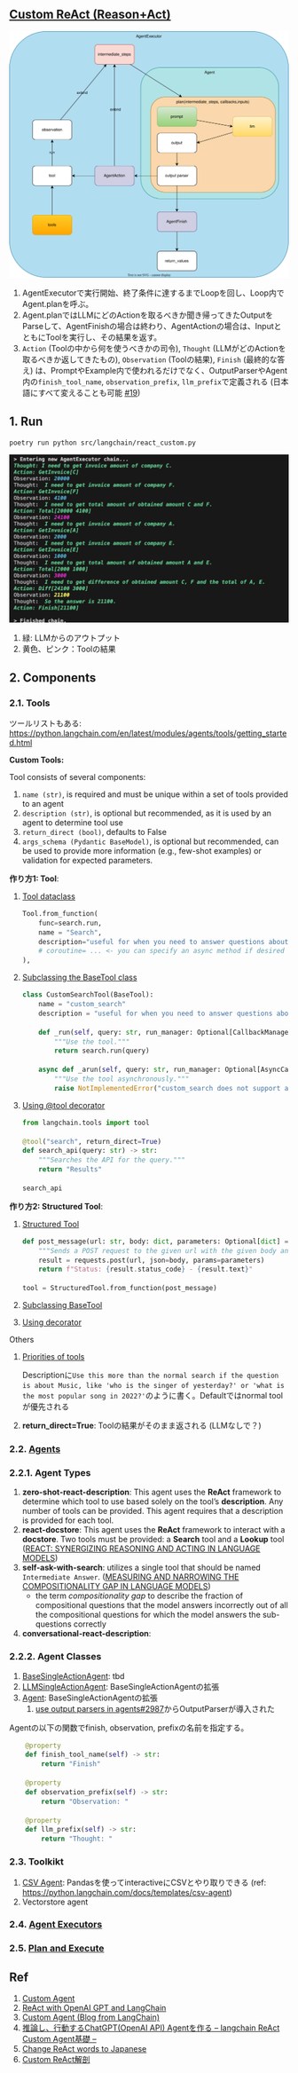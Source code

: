 ## [Custom ReAct (Reason+Act)](https://tsmatz.wordpress.com/2023/03/07/react-with-openai-gpt-and-langchain/)

![](react_custom.drawio.svg)

1. AgentExecutorで実行開始、終了条件に達するまでLoopを回し、Loop内でAgent.planを呼ぶ。
1. Agent.planではLLMにどのActionを取るべきか聞き帰ってきたOutputをParseして、AgentFinishの場合は終わり、AgentActionの場合は、InputとともにToolを実行し、その結果を返す。
1. `Action` (Toolの中から何を使うべきかの司令), `Thought` (LLMがどのActionを取るべきか返してきたもの), `Observation` (Toolの結果), `Finish` (最終的な答え) は、PromptやExample内で使われるだけでなく、OutputParserやAgent内の`finish_tool_name`, `observation_prefix`, `llm_prefix`で定義される (日本語にすべて変えることも可能 [#19](https://github.com/nakamasato/gpt-poc/pull/19))

## 1. Run

```
poetry run python src/langchain/react_custom.py
```

![](react_custom.png)

1. 緑: LLMからのアウトプット
1. 黄色、ピンク：Toolの結果

## 2. Components

### 2.1. Tools

ツールリストもある: https://python.langchain.com/en/latest/modules/agents/tools/getting_started.html

**Custom Tools:**

Tool consists of several components:

1. `name (str)`, is required and must be unique within a set of tools provided to an agent
1. `description (str)`, is optional but recommended, as it is used by an agent to determine tool use
1. `return_direct (bool)`, defaults to False
1. `args_schema (Pydantic BaseModel)`, is optional but recommended, can be used to provide more information (e.g., few-shot examples) or validation for expected parameters.

**作り方1: Tool**:

1. [Tool dataclass](https://python.langchain.com/en/latest/modules/agents/tools/custom_tools.html#tool-dataclass)

    ```py
    Tool.from_function(
        func=search.run,
        name = "Search",
        description="useful for when you need to answer questions about current events"
        # coroutine= ... <- you can specify an async method if desired as well
    ),
    ```

1. [Subclassing the BaseTool class](https://python.langchain.com/en/latest/modules/agents/tools/custom_tools.html#subclassing-the-basetool-class)

    ```py
    class CustomSearchTool(BaseTool):
        name = "custom_search"
        description = "useful for when you need to answer questions about current events"

        def _run(self, query: str, run_manager: Optional[CallbackManagerForToolRun] = None) -> str:
            """Use the tool."""
            return search.run(query)

        async def _arun(self, query: str, run_manager: Optional[AsyncCallbackManagerForToolRun] = None) -> str:
            """Use the tool asynchronously."""
            raise NotImplementedError("custom_search does not support async")
    ````

1. [Using @tool decorator](https://python.langchain.com/en/latest/modules/agents/tools/custom_tools.html#using-the-tool-decorator)

    ```py
    from langchain.tools import tool

    @tool("search", return_direct=True)
    def search_api(query: str) -> str:
        """Searches the API for the query."""
        return "Results"

    search_api
    ```

**作り方2: Structured Tool**:

1. [Structured Tool](https://python.langchain.com/en/latest/modules/agents/tools/custom_tools.html#custom-structured-tools)

    ```py
    def post_message(url: str, body: dict, parameters: Optional[dict] = None) -> str:
        """Sends a POST request to the given url with the given body and parameters."""
        result = requests.post(url, json=body, params=parameters)
        return f"Status: {result.status_code} - {result.text}"

    tool = StructuredTool.from_function(post_message)
    ```

1. [Subclassing BaseTool](https://python.langchain.com/en/latest/modules/agents/tools/custom_tools.html#subclassing-the-basetool)
1. [Using decorator](https://python.langchain.com/en/latest/modules/agents/tools/custom_tools.html#using-the-decorator)


Others

1. [Priorities of tools](https://python.langchain.com/en/latest/modules/agents/tools/custom_tools.html#defining-the-priorities-among-tools)

    Descriptionに`Use this more than the normal search if the question is about Music, like 'who is the singer of yesterday?' or 'what is the most popular song in 2022?'`のように書く。Defaultではnormal toolが優先される
1. **return_direct=True**: Toolの結果がそのまま返される (LLMなしで？)

### 2.2. [Agents](https://python.langchain.com/en/latest/modules/agents/agents.html)

### 2.2.1. Agent Types

1. **zero-shot-react-description**: This agent uses the **ReAct** framework to determine which tool to use based solely on the tool’s **description**. Any number of tools can be provided. This agent requires that a description is provided for each tool.
1. **react-docstore**: This agent uses the **ReAct** framework to interact with a **docstore**. Two tools must be provided: a **Search** tool and a **Lookup** tool ([REACT: SYNERGIZING REASONING AND ACTING IN LANGUAGE MODELS](https://arxiv.org/pdf/2210.03629.pdf))
1. **self-ask-with-search**:  utilizes a single tool that should be named `Intermediate Answer`. ([MEASURING AND NARROWING
THE COMPOSITIONALITY GAP IN LANGUAGE MODELS](https://ofir.io/self-ask.pdf))
    - the term *compositionality gap* to describe the fraction of compositional questions that
the model answers incorrectly out of all the compositional questions for which the model answers the sub-questions correctly
1. **conversational-react-description**:

### 2.2.2. Agent Classes

1. [BaseSingleActionAgent](https://github.com/hwchase17/langchain/blob/1ff7c958b0a84b08c84eebba958b5b3fb0e6e409/langchain/agents/agent.py#L44): tbd
1. [LLMSingleActionAgent](https://github.com/hwchase17/langchain/blob/1ff7c958b0a84b08c84eebba958b5b3fb0e6e409/langchain/agents/agent.py#L306): BaseSingleActionAgentの拡張
1. [Agent](https://github.com/hwchase17/langchain/blob/1ff7c958b0a84b08c84eebba958b5b3fb0e6e409/langchain/agents/agent.py#L378): BaseSingleActionAgentの拡張
    1. [use output parsers in agents#2987](https://github.com/hwchase17/langchain/pull/2987)からOutputParserが導入された

Agentの以下の関数でfinish, observation, prefixの名前を指定する。

```py
    @property
    def finish_tool_name(self) -> str:
        return "Finish"

    @property
    def observation_prefix(self) -> str:
        return "Observation: "

    @property
    def llm_prefix(self) -> str:
        return "Thought: "
```

### 2.3. Toolkikt

1. [CSV Agent](https://python.langchain.com/docs/integrations/toolkits/csv): Pandasを使ってinteractiveにCSVとやり取りできる (ref: https://python.langchain.com/docs/templates/csv-agent)
1. Vectorstore agent

### 2.4. [Agent Executors](https://python.langchain.com/en/latest/modules/agents/agent_executors.html)

### 2.5. [Plan and Execute](https://python.langchain.com/en/latest/modules/agents/plan_and_execute.html)

## Ref

1. [Custom Agent](https://python.langchain.com/en/latest/modules/agents/agents/custom_agent.html)
1. [ReAct with OpenAI GPT and LangChain](https://tsmatz.wordpress.com/2023/03/07/react-with-openai-gpt-and-langchain/)
1. [Custom Agent (Blog from LangChain)](https://blog.langchain.dev/custom-agents/)
1. [推論し、行動するChatGPT(OpenAI API) Agentを作る – langchain ReAct Custom Agent基礎 –](https://recruit.gmo.jp/engineer/jisedai/blog/react-custom-agent/)
1. [Change ReAct words to Japanese](https://github.com/nakamasato/gpt-poc/pull/19)
1. [Custom ReAct解剖](08_react_decompose.md)
